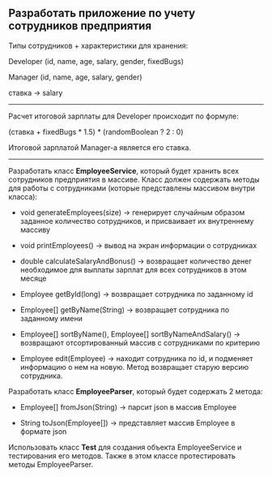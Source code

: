 Разработать приложение по учету сотрудников предприятия
---
Типы сотрудников + характеристики для хранения:

Developer (id, name, age, salary, gender, fixedBugs)

Manager (id, name, age, salary, gender)

ставка -> salary
***
Расчет итоговой зарплаты для Developer происходит по формуле:

(ставка + fixedBugs * 1.5) * (randomBoolean ? 2 : 0) 

Итоговой зарплатой Manager-а является его ставка.
***
Разработать класс **EmployeeService**, который будет хранить всех сотрудников предприятия в массиве. 
Класс должен содержать методы для работы с сотрудниками (которые представлены массивом внутри класса):

* void generateEmployees(size) -> генерирует случайным образом заданное количество сотрудников, и присваивает их внутреннему массиву

* void printEmployees() -> вывод на экран информации о сотрудниках

* double calculateSalaryAndBonus() -> возвращает количество денег необходимое для выплаты зарплат для всех сотрудников в этом месяце

* Employee getById(long) -> возвращает сотрудника по заданному id

* Employee[] getByName(String) -> возвращает сотрудника по заданному имени

* Employee[] sortByName(), Employee[] sortByNameAndSalary() -> возвращают отсортированный массив с сотрудниками по критерию

* Employee edit(Employee) -> находит сотрудника по id, и подменяет информацию о нем на новую. Метод возвращает старую версию сотрудника.


Разработать класс **EmployeeParser**, который будет содержать 2 метода:

* Employee[] fromJson(String) -> парсит json в массив Employee

* String toJson(Employee[]) -> представляет массив Employee в формате json


Использовать класс **Test** для создания объекта EmployeeService и тестирования его методов. Также в этом классе протестировать методы EmployeeParser.
